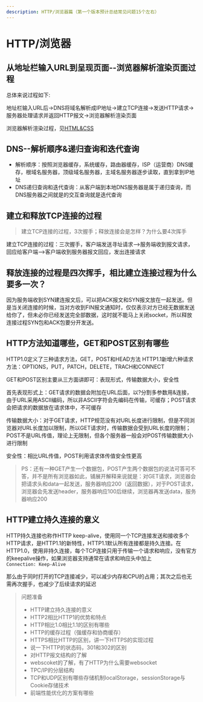 ```yaml
---
description: HTTP/浏览器篇（第一个版本预计总结常见问题15个左右）
---
```


# HTTP/浏览器

## 从地址栏输入URL到呈现页面--浏览器解析渲染页面过程

总体来说过程如下:

地址栏输入URL后-&gt;DNS将域名解析成IP地址-&gt;建立TCP连接-&gt;发送HTTP请求-&gt;服务器处理请求并返回HTTP报文-&gt;浏览器解析渲染页面

浏览器解析渲染过程，见[HTML&CSS](https://github.com/okaychen/FE-Interview-Brochure/blob/master/html-and-css.md#htmlcss)

## DNS--解析顺序&递归查询和迭代查询

* 解析顺序：按照浏览器缓存，系统缓存，路由器缓存，ISP（运营商）DNS缓存，根域名服务器，顶级域名服务器，主域名服务器逐步读取，直到拿到IP地址
* DNS递归查询和迭代查询：从客户端到本地DNS服务器是属于递归查询，而DNS服务器之间就是的交互查询就是迭代查询

## 建立和释放TCP连接的过程

> 建立TCP连接的过程，3次握手；释放连接会是怎样？为什么要4次挥手

建立TCP连接的过程：三次握手，客户端发送寻址请求--&gt;服务端收到报文请求，回应给客户端--&gt;客户端收到服务器报文回应，发出连接请求

## 释放连接的过程是四次挥手，相比建立连接过程为什么要多一次？

因为服务端收到SYN建连报文后，可以把ACK报文和SYN报文放在一起发送。但是当关闭连接的时候，当对方收到FIN报文通知时，仅仅表示对方已经无数据发送给你了，但未必你已经发送完全部数据，这时就不能马上关闭socket，所以释放连接过程SYN包和ACK包要分开发送。

## HTTP方法知道哪些，GET和POST区别有哪些

HTTP1.0定义了三种请求方法，GET，POST和HEAD方法
HTTP1.1新增六种请求方法：OPTIONS，PUT，PATCH，DELETE，TRACH和CONNECT

GET和POST区别主要从三方面讲即可：表现形式，传输数据大小，安全性

首先表现形式上：GET请求的数据会附加在URL后面，以?分割多参数用&连接，由于URL采用ASCII编码，所以非ASCII字符会先编码在传输，可缓存；POST请求会把请求的数据放在请求体中，不可缓存

传输数据大小：对于GET请求，HTTP规范没有对URL长度进行限制，但是不同浏览器对URL长度加以限制，所以GET请求时，传输数据会受到URL长度的限制；POST不是URL传值，理论上无限制，但各个服务器一般会对POST传输数据大小进行限制

安全性：相比URL传值，POST利用请求体传值安全性更高

> PS：还有一种GET产生一个数据包，POST产生两个数据包的说法可答可不答，并不是所有浏览器如此，铺展开解释来说就是：对GET请求，浏览器会把请求头和data一起发送，服务器响应200（返回数据），对于POST请求，浏览器会先发送header，服务器响应100后继续，浏览器再发送data，服务器响应200

## HTTP建立持久连接的意义

HTTP持久连接也称作HTTP keep-alive，使用同一个TCP连接发送和接收多个HTTP请求，是HTTP1.1的新特性，HTTP1.1默认所有连接都是持久连接。在HTTP1.0，使用非持久连接，每个TCP连接只用于传输一个请求和响应，没有官方的keepalive操作，如果浏览器支持通常在请求和响应头中加上`Connection: Keep-Alive`

那么由于同时打开的TCP连接减少，可以减少内存和CPU的占用；其次之后也无需再次握手，也减少了后续请求的延迟

> 问题准备
> * HTTP建立持久连接的意义
> * HTTP2相比HTTP1的优势和特点
> * HTTP相比1.0相比1.1的区别有哪些
> * HTTP的缓存过程（强缓存和协商缓存）
> * HTTPS相比HTTP的区别，讲一下HTTPS的实现过程
> * 说一下HTTP的状态码，301和302的区别
> * 对HTTP报文结构的了解
> * webscoket的了解，有了HTTP为什么需要websocket
> * TPC/IP的分层结构
> * TCP和UDP区别有哪些存储机制localStorage，sessionStorage与Cookie存储技术
> * 前端性能优化的方案有哪些

